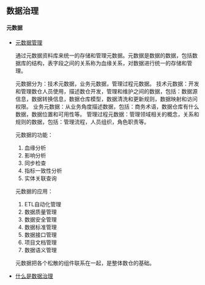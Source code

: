 ## 数据治理

#### 元数据

- [元数据管理](https://www.jianshu.com/p/9635ecebf61e)

    通过元数据资料库来统一的存储和管理元数据。元数据是数据的数据，包括数据库的结构，表字段之间的关系称为血缘关系，对数据进行统一的存储和管理。

    元数据分为：技术元数据，业务元数据，管理过程元数据。
    技术元数据：开发和管理数仓人员使用，描述数仓开发，管理和维护之间的数据，包括：数据源信息，数据转换信息，数据仓库模型，数据清洗和更新规则，数据映射和访问权限。
    业务元数据：从业务角度描述数据，包括：商务术语，数据仓库有什么数据，数据位置和可用性等。
    管理过程元数据：管理领域相关的概念，关系和规则的数据，包括：管理流程，人员组织，角色职责等。

    元数据的功能：
    1. 血缘分析
    2. 影响分析
    3. 同步检查
    4. 指标一致性分析
    5. 实体关联查询

    元数据的应用：
    1. ETL自动化管理
    2. 数据质量管理
    3. 数据安全管理
    4. 数据标准管理
    5. 数据接口管理
    6. 项目文档管理
    7. 数据语义管理

    元数据把各个松散的组件联系在一起，是整体数仓的基础。

- [什么是数据治理](http://www.woshipm.com/data-analysis/3538477.html)